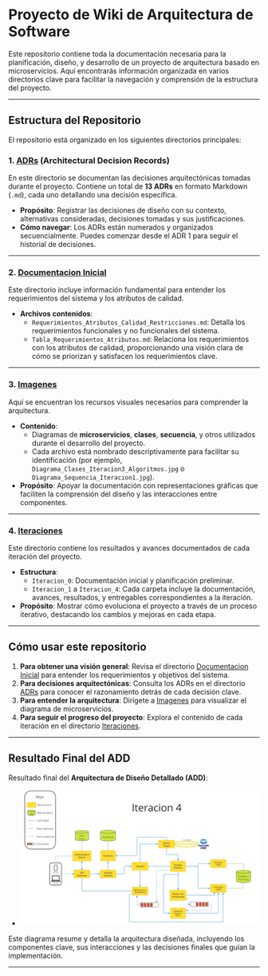 # Proyecto de Wiki de Arquitectura de Software

Este repositorio contiene toda la documentación necesaria para la planificación, diseño, y desarrollo de un proyecto de arquitectura basado en microservicios. Aquí encontrarás información organizada en varios directorios clave para facilitar la navegación y comprensión de la estructura del proyecto.

---

## Estructura del Repositorio

El repositorio está organizado en los siguientes directorios principales:

### 1. [ADRs](ADRs/) (Architectural Decision Records)
En este directorio se documentan las decisiones arquitectónicas tomadas durante el proyecto. Contiene un total de **13 ADRs** en formato Markdown (`.md`), cada uno detallando una decisión específica.

- **Propósito**: Registrar las decisiones de diseño con su contexto, alternativas consideradas, decisiones tomadas y sus justificaciones.
- **Cómo navegar**: Los ADRs están numerados y organizados secuencialmente. Puedes comenzar desde el ADR 1 para seguir el historial de decisiones.

---

### 2. [Documentacion Inicial](Documentacion_Inicial/)
Este directorio incluye información fundamental para entender los requerimientos del sistema y los atributos de calidad.

- **Archivos contenidos**:
  - `Requerimientos_Atributos_Calidad_Restricciones.md`: Detalla los requerimientos funcionales y no funcionales del sistema.
  - `Tabla_Requerimientos_Atributos.md`: Relaciona los requerimientos con los atributos de calidad, proporcionando una visión clara de cómo se priorizan y satisfacen los requerimientos clave.

---

### 3. [Imagenes](Imagenes/)
Aquí se encuentran los recursos visuales necesarios para comprender la arquitectura.

- **Contenido**: 
  - Diagramas de **microservicios**, **clases**, **secuencia**, y otros utilizados durante el desarrollo del proyecto.
  - Cada archivo está nombrado descriptivamente para facilitar su identificación (por ejemplo, `Diagrama_Clases_Iteracion3_Algoritmos.jpg` o `Diagrama_Sequencia_Iteracion1.jpg`).
- **Propósito**: Apoyar la documentación con representaciones gráficas que faciliten la comprensión del diseño y las interacciones entre componentes.

---

### 4. [Iteraciones](Iteraciones/)
Este directorio contiene los resultados y avances documentados de cada iteración del proyecto.

- **Estructura**:
  - `Iteracion_0`: Documentación inicial y planificación preliminar.
  - `Iteracion_1` a `Iteracion_4`: Cada carpeta incluye la documentación, avances, resultados, y entregables correspondientes a la iteración.
- **Propósito**: Mostrar cómo evoluciona el proyecto a través de un proceso iterativo, destacando los cambios y mejoras en cada etapa.

---

## Cómo usar este repositorio

1. **Para obtener una visión general**: Revisa el directorio [Documentacion Inicial](Documentacion_Inicial/) para entender los requerimientos y objetivos del sistema.
2. **Para decisiones arquitectónicas**: Consulta los ADRs en el directorio [ADRs](ADRs/) para conocer el razonamiento detrás de cada decisión clave.
3. **Para entender la arquitectura**: Dirígete a [Imagenes](Imagenes/) para visualizar el diagrama de microservicios.
4. **Para seguir el progreso del proyecto**: Explora el contenido de cada iteración en el directorio [Iteraciones](Iteraciones/).

---

## Resultado Final del ADD

Resultado final del **Arquitectura de Diseño Detallado (ADD)**:

- ![**Diagrama Final de ADD**](Imagenes/Diagrama_Generico_Iteracion4_adr.jpg)

Este diagrama resume y detalla la arquitectura diseñada, incluyendo los componentes clave, sus interacciones y las decisiones finales que guían la implementación.

---





